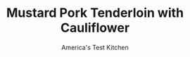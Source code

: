 ---
layout: ../../layouts/MarkdownPostLayout.astro
title: Mustard Pork Tenderloin with Cauliflower
author: America's Test Kitchen
pubDate: 2023-03-15
description: "One vinaigrette + two uses = a tasty dinner on the table, fast."
image_url: https://res.cloudinary.com/hksqkdlah/image/upload/ar_1:1,c_fill,dpr_2.0,f_auto,fl_lossy.progressive.strip_profile,g_faces:auto,q_auto:low,w_344/44378-sfs-mustardporktenderloincauliflowerredpeppers-11
tags: ["Main Courses","Pork","Weeknight","Roasts"]
calories: 2100
protein: 50
carbohydrates: 21
fats: 
fiber: 6
ingredients: ["3 tablespoons, cider vinegar","3 tablespoons, whole-grain mustard","2 tablespoons, maple syrup","1 1/2 teaspoons, table salt, divided","3/4 teaspoon, pepper, divided","5 tablespoons, vegetable oil, divided","2 (1-pound), pork tenderloins, trimmed","1 tablespoon, dry mustard","1 head, cauliflower (2 pounds), cored and cut into 1-inch pieces","1 , red bell pepper, stemmed, seeded, and cut in ¼-inch-wide strips","1/4 cup, fresh parsley leaves"]
serves: 4
time: "30 minutes"
instructions: ["Adjust oven rack to middle position and heat oven to 450 degrees. Whisk vinegar, whole-grain mustard, maple syrup, ¼ teaspoon salt, and ¼ teaspoon pepper together in bowl. Gradually whisk in ¼ cup oil. Set aside vinaigrette.","Sprinkle pork with dry mustard, ¾ teaspoon salt, and remaining ½ teaspoon pepper. Heat remaining 1 tablespoon oil in 12-inch nonstick skillet over medium-high heat until just smoking. Cook pork until browned on all sides, 5 to 7 minutes. Transfer pork to rimmed baking sheet and roast until meat registers 140 degrees, about 15 minutes.","Add cauliflower, bell pepper, and remaining ½ teaspoon salt to now-empty skillet. Cover and cook over medium-high heat, stirring occasionally, until vegetables are just tender, about 6 minutes. Stir in ½ cup vinaigrette and continue to cook until vegetables are well browned, about 6 minutes longer. Off heat, stir in parsley. Slice pork, drizzle with remaining vinaigrette, and serve with vegetables."]
nutrition: ["1674 mg Potassium","660 mg Phosphorus","95 mg Calcium","3 mg Iron","112 mg Magnesium","1186 mg Sodium","5 mg Zinc","26 g Fat","15 mg Niacin (B3)","16 g Monounsaturated","4 g Polyunsaturated","1 mg Riboflavin (B2)","2 mg Thiamin (B1)","152 mg Vitamin C","140 mg Cholesterol","4 g Saturated","6 g Fiber","152 µg Folate (food)","11 g Sugars","99 µg Vitamin K","424 g Water","21 g Carbs","152 µg Folate equivalent (total)","50 g Protein","5 mg Vitamin E","1 µg Vitamin B12","2 mg Vitamin B6","63 µg Vitamin A","525 kcal Energy","6 g Sugars, added","2100 calories"]
notes: "The vinaigrette makes a great salad dressing; make a double batch and store the remainder in the refrigerator for up to three weeks."
---